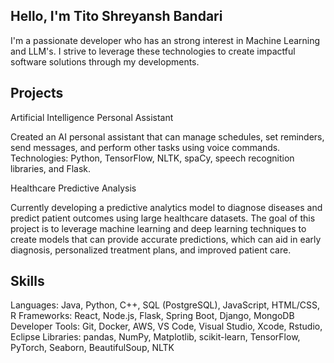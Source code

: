 
Hello, I'm Tito Shreyansh Bandari 
-----------------------
I'm a passionate developer who has an strong interest in Machine Learning and LLM's. I strive to leverage these technologies to create impactful software solutions through my developments.

Projects
-------------
Artificial Intelligence  Personal Assistant 

Created an AI personal assistant that can manage schedules, set reminders, send messages, and perform other tasks using voice commands.
Technologies: Python, TensorFlow, NLTK, spaCy, speech recognition libraries, and Flask.

Healthcare Predictive Analysis

Currently developing a predictive analytics model to diagnose diseases and predict patient outcomes using large healthcare datasets. The goal of this project is to leverage machine learning and deep learning techniques to create models that can provide accurate predictions, which can aid in early diagnosis, personalized treatment plans, and improved patient care.

Skills
-------
Languages: Java, Python, C++, SQL (PostgreSQL), JavaScript, HTML/CSS, R
Frameworks: React, Node.js, Flask, Spring Boot, Django, MongoDB
Developer Tools: Git, Docker, AWS, VS Code, Visual Studio, Xcode, Rstudio, Eclipse
Libraries: pandas, NumPy, Matplotlib, scikit-learn, TensorFlow, PyTorch, Seaborn, BeautifulSoup, NLTK
